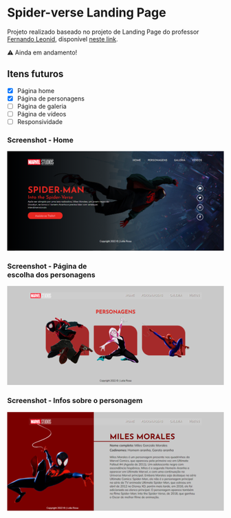 # Spider-verse Landing Page 

Projeto realizado baseado no projeto de Landing Page do professor [Fernando Leonid](https://github.com/fernandoleonid), disponível [neste link](https://www.youtube.com/watch?v=24G8dGNUsXM&t=19s). 

:warning: Ainda em andamento!

## Itens futuros
- [X] Página home
- [X] Página de personagens
- [ ] Página de galeria
- [ ] Página de vídeos
- [ ] Responsividade
  
### Screenshot - Home

![Screenshot da Página HOME](./imgs/screenshot.PNG)

### Screenshot - Página de <br> escolha dos personagens

![Screenshot Página Personagens](./imgs/screenshot-characters.PNG)

### Screenshot - Infos sobre o personagem

![Screenshot Miles Morales](./imgs/screenshot-miles.PNG)